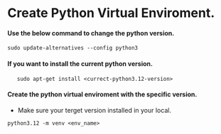 # Create Python Virtual Enviroment.

#### Use the below command to change the python version.
 ```
 sudo update-alternatives --config python3
 ```

#### If you want to install the current python version.
 ```
    sudo apt-get install <currect-python3.12-version>
  ```

#### Create the python virtual enviroment with the specific version.
- Make sure your terget version installed in your local.
  
```
python3.12 -m venv <env_name>
```
